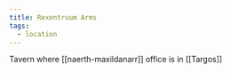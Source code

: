 ```yaml
---
title: Rexentruum Arms
tags:
  - location
---
```


Tavern where [[naerth-maxildanarr]] office is in [[Targos]]
